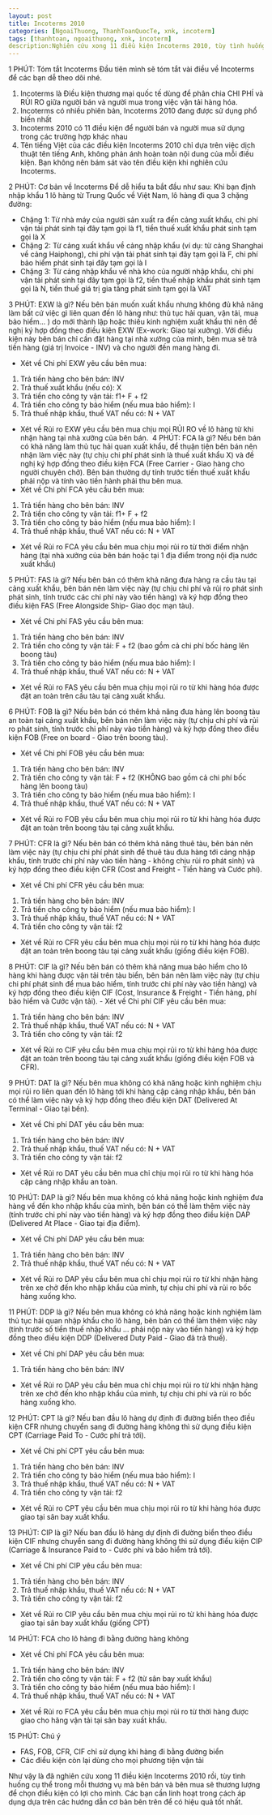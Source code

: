 ```yaml
---
layout: post
title: Incoterms 2010
categories: [NgoaiThuong, ThanhToanQuocTe, xnk, incoterm]
tags: [thanhtoan, ngoaithuong, xnk, incoterm]
description:Nghiên cứu xong 11 điều kiện Incoterms 2010, tùy tình huống cụ thể trong mỗi thương vụ mà bên bán và bên mua sẽ thương lượng để chọn điều kiện có lợi cho mình.
---
```


1 PHÚT: Tóm tắt Incoterms
Đầu tiên mình sẽ tóm tắt vài điều về Incoterms để các bạn dễ theo dõi nhé.
1. Incoterms là Điều kiện thương mại quốc tế dùng để phân chia CHI PHÍ và RỦI RO giữa người bán và người mua trong việc vận tải hàng hóa.
2. Incoterms có nhiều phiên bản, Incoterms 2010 đang được sử dụng phổ biến nhất
3. Incoterms 2010 có 11 điều kiện để người bán và người mua sử dụng trong các trường hợp khác nhau
4. Tên tiếng Việt của các điều kiện Incoterms 2010 chỉ dựa trên việc dịch thuật tên tiếng Anh, không phản ánh hoàn toàn nội dung của mỗi điều kiện. Bạn không nên bám sát vào tên điều kiện khi nghiên cứu Incoterms.

2 PHÚT: Cơ bản về Incoterms
Để dễ hiểu ta bắt đầu như sau: Khi bạn định nhập khẩu 1 lô hàng từ Trung Quốc về Việt Nam, lô hàng đi qua 3 chặng đường:
- Chặng 1: Từ nhà máy của người sản xuất ra đến cảng xuất khẩu, chi phí vận tải phát sinh tại đây tạm gọi là f1, tiền thuế xuất khẩu phát sinh tạm gọi là X
- Chặng 2: Từ cảng xuất khẩu về cảng nhập khẩu (ví dụ: từ cảng Shanghai về cảng Haiphong), chi phí vận tải phát sinh tại đây tạm gọi là F, chi phí bảo hiểm phát sinh tại đây tạm gọi là I
- Chặng 3: Từ cảng nhập khẩu về nhà kho của người nhập khẩu, chi phí vận tải phát sinh tại đây tạm gọi là f2, tiền thuế nhập khẩu phát sinh tạm gọi là N, tiền thuế giá trị gia tăng phát sinh tạm gọi là VAT

3 PHÚT: EXW là gì?
Nếu bên bán muốn xuất khẩu nhưng không đủ khả năng làm bất cứ việc gì liên quan đến lô hàng như: thủ tục hải quan, vận tải, mua bảo hiểm... ) do mới thành lập hoặc thiếu kinh nghiệm xuất khẩu thì nên đề nghị ký hợp đồng theo điều kiện EXW (Ex-work: Giao tại xưởng). 
Với điều kiện này bên bán chỉ cần đặt hàng tại nhà xưởng của mình, bên mua sẽ trả tiền hàng (giá trị Invoice - INV) và cho người đến mang hàng đi.
- Xét về Chi phí
EXW yêu cầu bên mua:
1. Trả tiền hàng cho bên bán: INV
2. Trả thuế xuất khẩu (nếu có): X
3. Trả tiền cho công ty vận tải: f1+ F + f2
4. Trả tiền cho công ty bảo hiểm (nếu mua bảo hiểm): I
5. Trả thuế nhập khẩu, thuế VAT nếu có: N + VAT
- Xét về Rủi ro
EXW yêu cầu bên mua chịu mọi RỦI RO về lô hàng từ khi nhận hàng tại nhà xưởng của bên bán.
​
4 PHÚT: FCA là gì?
Nếu bên bán có khả năng làm thủ tục hải quan xuất khẩu, để thuận tiện bên bán nên nhận làm việc này (tự chịu chi phí phát sinh là thuế xuất khẩu X) và đề nghị ký hợp đồng theo điều kiện FCA (Free Carrier - Giao hàng cho người chuyên chở).
Bên bán thường dự tính trước tiền thuế xuất khẩu phải nộp và tính vào tiền hành phải thu bên mua.
- Xét về Chi phí
FCA yêu cầu bên mua:
1. Trả tiền hàng cho bên bán: INV
2. Trả tiền cho công ty vận tải: f1+ F + f2
3. Trả tiền cho công ty bảo hiểm (nếu mua bảo hiểm): I
4. Trả thuế nhập khẩu, thuế VAT nếu có: N + VAT
- Xét về Rủi ro
FCA yêu cầu bên mua chịu mọi rủi ro từ thời điểm nhận hàng (tại nhà xưởng của bên bán hoặc tại 1 địa điểm trong nội địa nước xuất khẩu)

5 PHÚT: FAS là gì?
Nếu bên bán có thêm khả năng đưa hàng ra cầu tàu tại cảng xuất khẩu, bên bán nên làm việc này (tự chịu chi phí và rủi ro phát sinh phát sinh, tính trước các chi phí này vào tiền hàng) và ký hợp đồng theo điều kiện FAS (Free Alongside Ship- Giao dọc mạn tàu).
- Xét về Chi phí
FAS yêu cầu bên mua:
1. Trả tiền hàng cho bên bán: INV
2. Trả tiền cho công ty vận tải: F + f2 (bao gồm cả chi phí bốc hàng lên boong tàu)
3. Trả tiền cho công ty bảo hiểm (nếu mua bảo hiểm): I
4. Trả thuế nhập khẩu, thuế VAT nếu có: N + VAT
- Xét về Rủi ro
FAS yêu cầu bên mua chịu mọi rủi ro từ khi hàng hóa được đặt an toàn trên cầu tàu tại cảng xuất khẩu.

6 PHÚT: FOB là gì?
Nếu bên bán có thêm khả năng đưa hàng lên boong tàu an toàn tại cảng xuất khẩu, bên bán nên làm việc này (tự chịu chi phí và rủi ro phát sinh, tính trước chi phí này vào tiền hàng) và ký hợp đồng theo điều kiện FOB (Free on board - Giao trên boong tàu).
- Xét về Chi phí
FOB yêu cầu bên mua:
1. Trả tiền hàng cho bên bán: INV
2. Trả tiền cho công ty vận tải: F + f2 (KHÔNG bao gồm cả chi phí bốc hàng lên boong tàu)
3. Trả tiền cho công ty bảo hiểm (nếu mua bảo hiểm): I
4. Trả thuế nhập khẩu, thuế VAT nếu có: N + VAT
- Xét về Rủi ro
FOB yêu cầu bên mua chịu mọi rủi ro từ khi hàng hóa được đặt an toàn trên boong tàu tại cảng xuất khẩu.

7 PHÚT: CFR là gì?
Nếu bên bán có thêm khả năng thuê tàu, bên bán nên làm việc này (tự chịu chi phí phát sinh để thuê tàu đưa hàng tới cảng nhập khẩu, tính trước chi phí này vào tiền hàng - không chịu rủi ro phát sinh) và ký hợp đồng theo điều kiện CFR (Cost and Freight - Tiền hàng và Cước phí).
- Xét về Chi phí
CFR yêu cầu bên mua:
1. Trả tiền hàng cho bên bán: INV
2. Trả tiền cho công ty bảo hiểm (nếu mua bảo hiểm): I
3. Trả thuế nhập khẩu, thuế VAT nếu có: N + VAT
4. Trả tiền cho công ty vận tải: f2
- Xét về Rủi ro
CFR yêu cầu bên mua chịu mọi rủi ro từ khi hàng hóa được đặt an toàn trên boong tàu tại cảng xuất khẩu (giống điều kiện FOB).

8 PHÚT: CIF là gì?
Nếu bên bán có thêm khả năng mua bảo hiểm cho lô hàng khi hàng được vận tải trên tàu biển, bên bán nên làm việc này (tự chịu chi phí phát sinh để mua bảo hiểm, tính trước chi phí này vào tiền hàng) và ký hợp đồng theo điều kiện CIF (Cost, Insurance & Freight - Tiền hàng, phí bảo hiểm và Cước vận tải).
​- Xét về Chi phí
CIF yêu cầu bên mua:
1. Trả tiền hàng cho bên bán: INV
2. Trả thuế nhập khẩu, thuế VAT nếu có: N + VAT
3. Trả tiền cho công ty vận tải: f2
- Xét về Rủi ro
CIF yêu cầu bên mua chịu mọi rủi ro từ khi hàng hóa được đặt an toàn trên boong tàu tại cảng xuất khẩu (giống điều kiện FOB và CFR).

9 PHÚT: DAT là gì?
Nếu bên mua không có khả năng hoặc kinh nghiệm chịu mọi rủi ro liên quan đến lô hàng tới khi hàng cập cảng nhập khẩu, bên bán có thể làm việc này và ký hợp đồng theo điều kiện DAT (Delivered At Terminal - Giao tại bến).
- Xét về Chi phí
DAT yêu cầu bên mua:
1. Trả tiền hàng cho bên bán: INV
2. Trả thuế nhập khẩu, thuế VAT nếu có: N + VAT
3. Trả tiền cho công ty vận tải: f2
- Xét về Rủi ro
DAT yêu cầu bên mua chỉ chịu mọi rủi ro từ khi hàng hóa cập cảng nhập khẩu an toàn.

10 PHÚT: DAP là gì?
Nếu bên mua không có khả năng hoặc kinh nghiệm đưa hàng về đến kho nhập khẩu của mình, bên bán có thể làm thêm việc này (tính trước chi phí này vào tiền hàng) và ký hợp đồng theo điều kiện DAP (Delivered At Place - Giao tại địa điểm).
- Xét về Chi phí
DAP yêu cầu bên mua:
1. Trả tiền hàng cho bên bán: INV
2. Trả thuế nhập khẩu, thuế VAT nếu có: N + VAT
- Xét về Rủi ro
DAP yêu cầu bên mua chỉ chịu mọi rủi ro từ khi nhận hàng trên xe chở đến kho nhập khẩu của mình, tự chịu chi phí và rủi ro bốc hàng xuống kho.

11 PHÚT: DDP là gì?
Nếu bên mua không có khả năng hoặc kinh nghiệm làm thủ tục hải quan nhập khẩu cho lô hàng, bên bán có thể làm thêm việc này (tính trước số tiền thuế nhập khẩu ... phải nộp này vào tiền hàng) và ký hợp đồng theo điều kiện DDP (Delivered Duty Paid - Giao đã trả thuế).
- Xét về Chi phí
DAP yêu cầu bên mua:
1. Trả tiền hàng cho bên bán: INV
- Xét về Rủi ro
DAP yêu cầu bên mua chỉ chịu mọi rủi ro từ khi nhận hàng trên xe chở đến kho nhập khẩu của mình, tự chịu chi phí và rủi ro bốc hàng xuống kho.

12 PHÚT: CPT là gì?
Nếu ban đầu lô hàng dự định đi đường biển theo điều kiện CFR nhưng chuyển sang đi đường hàng không thì sử dụng điều kiện CPT (Carriage Paid To - Cước phí trả tới).
- Xét về Chi phí
CPT yêu cầu bên mua:
1. Trả tiền hàng cho bên bán: INV
2. Trả tiền cho công ty bảo hiểm (nếu mua bảo hiểm): I
3. Trả thuế nhập khẩu, thuế VAT nếu có: N + VAT
4. Trả tiền cho công ty vận tải: f2
- Xét về Rủi ro
CPT yêu cầu bên mua chịu mọi rủi ro từ khi hàng hóa được giao tại sân bay xuất khẩu.

13 PHÚT: CIP là gì?
​Nếu ban đầu lô hàng dự định đi đường biển theo điều kiện CIF nhưng chuyển sang đi đường hàng không thì sử dụng điều kiện CIP (Carriage & Insurance Paid to - Cước phí và bảo hiểm trả tới).
- Xét về Chi phí
CIP yêu cầu bên mua:
1. Trả tiền hàng cho bên bán: INV
2. Trả thuế nhập khẩu, thuế VAT nếu có: N + VAT
3. Trả tiền cho công ty vận tải: f2
- Xét về Rủi ro
CIP yêu cầu bên mua chịu mọi rủi ro từ khi hàng hóa được giao tại sân bay xuất khẩu (giống CPT)

14 PHÚT: FCA cho lô hàng đi bằng đường hàng không
- Xét về Chi phí
FCA yêu cầu bên mua:
1. Trả tiền hàng cho bên bán: INV
2. Trả tiền cho công ty vận tải: F + f2 (từ sân bay xuất khẩu)
3. Trả tiền cho công ty bảo hiểm (nếu mua bảo hiểm): I
4. Trả thuế nhập khẩu, thuế VAT nếu có: N + VAT
- Xét về Rủi ro
FCA yêu cầu bên mua chịu mọi rủi ro từ thời hàng được giao cho hãng vận tải tại sân bay xuất khẩu.

15 PHÚT: Chú ý
- FAS, FOB, CFR, CIF chỉ sử dụng khi hàng đi bằng đường biển
- Các điều kiện còn lại dùng cho mọi phương tiện vận tải

Như vậy là đã nghiên cứu xong 11 điều kiện Incoterms 2010 rồi, tùy tình huống cụ thể trong mỗi thương vụ mà bên bán và bên mua sẽ thương lượng để chọn điều kiện có lợi cho mình. Các bạn cần linh hoạt trong cách áp dụng dựa trên các hướng dẫn cơ bản bên trên để có hiệu quả tốt nhất.